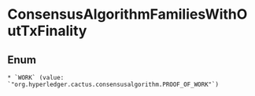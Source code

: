 
# ConsensusAlgorithmFamiliesWithOutTxFinality

## Enum


    * `WORK` (value: `"org.hyperledger.cactus.consensusalgorithm.PROOF_OF_WORK"`)



